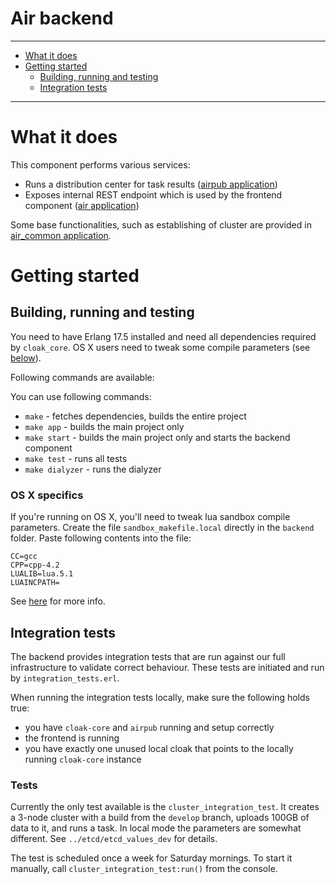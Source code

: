 Air backend
==========

----------------------

- [What it does](#what-it-does)
- [Getting started](#getting-started)
    - [Building, running and testing](#building-running-and-testing)
    - [Integration tests](#integration-tests)

----------------------

# What it does

This component performs various services:

- Runs a distribution center for task results ([airpub application](apps/airpub))
- Exposes internal REST endpoint which is used by the frontend component ([air application](apps/air))

Some base functionalities, such as establishing of cluster are provided in [air_common application](apps/air_common).

# Getting started

## Building, running and testing

You need to have Erlang 17.5 installed and need all dependencies required by `cloak_core`. OS X users need to tweak some compile parameters (see [below](#os-x-specifics)).

Following commands are available:

You can use following commands:

- `make` - fetches dependencies, builds the entire project
- `make app` - builds the main project only
- `make start` - builds the main project only and starts the backend component
- `make test` - runs all tests
- `make dialyzer` - runs the dialyzer

### OS X specifics

If you're running on OS X, you'll need to tweak lua sandbox compile parameters. Create the file `sandbox_makefile.local` directly in the `backend` folder. Paste following contents into the file:

```
CC=gcc
CPP=cpp-4.2
LUALIB=lua.5.1
LUAINCPATH=
```

See [here](https://github.com/aircloak/cloak-core/#building-the-sandbox) for more info.

## Integration tests

The backend provides integration tests that are run against our full infrastructure to validate correct
behaviour. These tests are initiated and run by `integration_tests.erl`.

When running the integration tests locally, make sure the following holds true:

- you have `cloak-core` and `airpub` running and setup correctly
- the frontend is running
- you have exactly one unused local cloak that points to the locally running `cloak-core` instance

### Tests

Currently the only test available is the `cluster_integration_test`. It creates a 3-node cluster
with a build from the `develop` branch, uploads 100GB of data to it, and runs a task.
In local mode the parameters are somewhat different. See `../etcd/etcd_values_dev` for details.

The test is scheduled once a week for Saturday mornings.
To start it manually, call `cluster_integration_test:run()` from the console.

